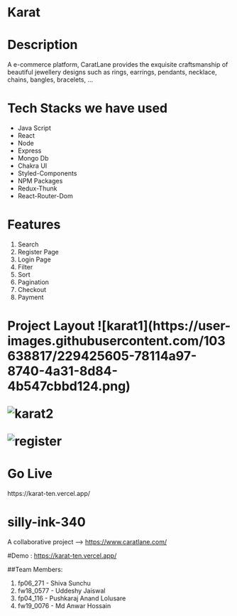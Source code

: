 <h1>Karat<h1>  


<h1>Description</h1>
<p> A e-commerce platform, CaratLane provides the exquisite craftsmanship of beautiful jewellery designs such as rings, earrings, pendants, necklace, chains, bangles, bracelets, ...</p>

<h1>Tech Stacks we have used</h1>

<ul>
<li>Java Script</li>
<li>React</li>
<li>Node</li>
<li>Express</li>
<li>Mongo Db</li>
<li>Chakra UI</li>
<li>Styled-Components</li>
<li>NPM Packages</li>
<li>Redux-Thunk</li>
<li>React-Router-Dom</li>
</ul>

<h1>Features</h1>
<ol>
<li>Search</li>
<li>Register Page</li>
<li>Login Page</li>
<li>Filter</li>
<li>Sort</li>
<li>Pagination</li>
<li>Checkout</li>
<li>Payment</li>
</ol>

<h1>Project Layout</>
![karat1](https://user-images.githubusercontent.com/103638817/229425605-78114a97-8740-4a31-8d84-4b547cbbd124.png)

![karat2](https://user-images.githubusercontent.com/103638817/229425728-119777d9-4576-4496-a48b-ecb06ba85dbf.png)

![register](https://user-images.githubusercontent.com/103638817/229425757-da1873bc-2fee-4e39-ac99-d8015bc7c6d4.png)


<h1>Go Live</h1>
 https://karat-ten.vercel.app/

# silly-ink-340
A collaborative project --> https://www.caratlane.com/

#Demo : https://karat-ten.vercel.app/

##Team Members:
1. fp06_271 - Shiva Sunchu
2. fw18_0577 - Uddeshy Jaiswal
3. fp04_116 - Pushkaraj Anand Lolusare
4. fw19_0076 - Md Anwar Hossain
